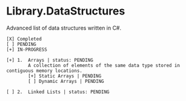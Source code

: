 # Library.DataStructures
   
Advanced list of data structures written in C#.

``` 
[X] Completed
[ ] PENDING  
[+] IN-PROGRESS  
``` 

```
[+] 1.  Arrays | status: PENDING
        A collection of elements of the same data type stored in contiguous memory locations.      
        [+] Static Arrays | PENDING
        [ ] Dynamic Arrays | PENDING

[ ] 2.  Linked Lists | status: PENDING  
```
